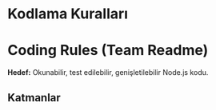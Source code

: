 # Kodlama Kuralları

 # Coding Rules (Team Readme)

**Hedef:** Okunabilir, test edilebilir, genişletilebilir Node.js kodu.

## Katmanlar
